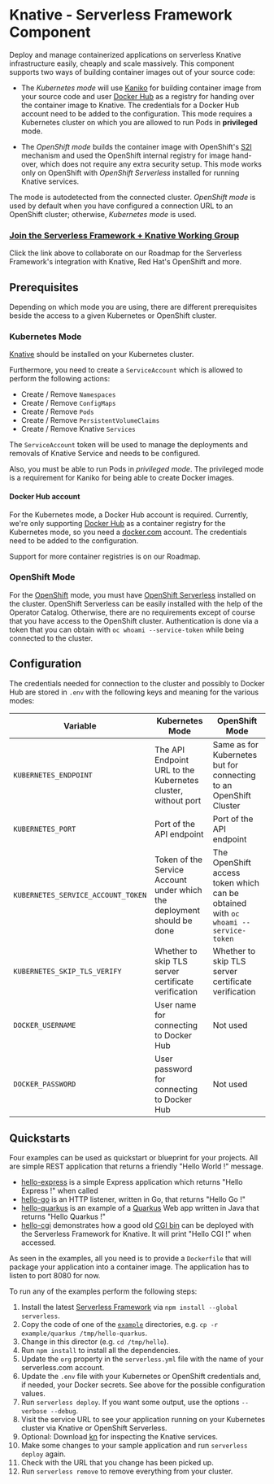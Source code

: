 # Knative - Serverless Framework Component

Deploy and manage containerized applications on serverless Knative infrastructure easily, cheaply and scale massively.
This component supports two ways of building container images out of your source code:

* The _Kubernetes mode_ will use [Kaniko](https://github.com/GoogleContainerTools/kaniko) for building container image from your source code and user [Docker Hub](https://hub.docker.com) as a registry for handing over the container image to Knative. The credentials for a Docker Hub account need to be added to the configuration. This mode requires a Kubernetes cluster on which you are allowed to run Pods in **privileged** mode.

* The _OpenShift mode_ builds the container image with OpenShift's [S2I](https://docs.openshift.com/container-platform/4.4/openshift_images/create-images.html) mechanism and used the OpenShift internal registry for image hand-over, which does not require any extra security setup. This mode works only on OpenShift with _OpenShift Serverless_ installed for running Knative services. 

The mode is autodetected from the connected cluster.  _OpenShift mode_ is used by default when you have configured a connection URL to an OpenShift cluster; otherwise, _Kubernetes mode_ is used.

### [Join the Serverless Framework + Knative Working Group](https://www.serverless-knative.com)

Click the link above to collaborate on our Roadmap for the Serverless Framework's integration with Knative, Red Hat's OpenShift and more.

## Prerequisites

Depending on which mode you are using, there are different prerequisites beside the access to a given Kubernetes or OpenShift cluster.

### Kubernetes Mode

[Knative](https://knative.dev) should be installed on your Kubernetes cluster.

Furthermore, you need to create a `ServiceAccount` which is allowed to perform the following actions:

- Create / Remove `Namespaces`
- Create / Remove `ConfigMaps`
- Create / Remove `Pods`
- Create / Remove `PersistentVolumeClaims`
- Create / Remove Knative `Services`

The `ServiceAccount` token will be used to manage the deployments and removals of Knative Service and needs to be configured.

Also, you must be able to run Pods in _privileged mode_. The privileged mode is a requirement for Kaniko for being able to create Docker images.

#### Docker Hub account

For the Kubernetes mode, a Docker Hub account is required.
Currently, we're only supporting [Docker Hub](https://hub.docker.com) as a container registry for the Kubernetes mode, so you need a [docker.com](https://docker.com) account.
The credentials need to be added to the configuration.

Support for more container registries is on our Roadmap.

### OpenShift Mode

For the [OpenShift](https://www.openshift.com/) mode, you must have [OpenShift Serverless](https://www.openshift.com/learn/topics/serverless) installed on the cluster. 
OpenShift Serverless can be easily installed with the help of the Operator Catalog. 
Otherwise, there are no requirements except of course that you have access to the OpenShift cluster.
Authentication is done via a token that you can obtain with `oc whoami --service-token` while being connected to the cluster.  

## Configuration

The credentials needed for connection to the cluster and possibly to Docker Hub are stored in `.env` with the following keys and meaning for the various modes:

| Variable | Kubernetes Mode | OpenShift Mode |
| -------- | -------- | -------- |
| `KUBERNETES_ENDPOINT`   | The API Endpoint URL to the Kubernetes cluster, without port   | Same as for Kubernetes but for connecting to an OpenShift Cluster   |
| `KUBERNETES_PORT`   | Port of the API endpoint   | Port of the API endpoint   |
| `KUBERNETES_SERVICE_ACCOUNT_TOKEN`   | Token of the Service Account under which the deployment should be done   | The OpenShift access token which can be obtained with `oc whoami --service-token`   |
| `KUBERNETES_SKIP_TLS_VERIFY`   | Whether to skip TLS server certificate verification  | Whether to skip TLS server certificate verification  |
| `DOCKER_USERNAME`   | User name for connecting to Docker Hub   | Not used   |
| `DOCKER_PASSWORD`   | User password for connecting to Docker Hub  | Not used   |

## Quickstarts

Four examples can be used as quickstart or blueprint for your projects. 
All are simple REST application that returns a friendly "Hello World !" message.

* [hello-express](examples/express) is a simple Express application which returns "Hello Express !" when called
* [hello-go](examples/go) is an HTTP listener, written in Go, that returns "Hello Go !"
* [hello-quarkus](examples/quarkus) is an example of a [Quarkus](https://quarkus.io) Web app written in Java that returns "Hello Quarkus !"
* [hello-cgi](examples/cgi) demonstrates how a good old [CGI bin](https://en.wikipedia.org/wiki/Common_Gateway_Interface) can be deployed with the Serverless Framework for Knative. It will print "Hello CGI !" when accessed.

As seen in the examples, all you need is to provide a `Dockerfile` that will package your application into a container image. 
The application has to listen to port 8080 for now.

<a id="run"></a>To run any of the examples perform the following steps: 

1. Install the latest [Serverless Framework](https://github.com/serverless/serverless) via `npm install --global serverless`.
1. Copy the code of one of the [`example`](examples/express) directories, e.g. `cp -r example/quarkus /tmp/hello-quarkus`.
1. Change in this director (e.g. `cd /tmp/hello`).
1. Run `npm install` to install all the dependencies.
1. Update the `org` property in the `serverless.yml` file with the name of your serverless.com account.
1. Update the `.env` file with your Kubernetes or OpenShift credentials and, if needed, your Docker secrets. See above for the possible configuration values.
1. Run `serverless deploy`. If you want some output, use the options `--verbose --debug`.
1. Visit the service URL to see your application running on your Kubernetes cluster via Knative or OpenShift Serverless.
1. Optional: Download [kn](https://github.com/knative/client/releases) for inspecting the Knative services.
1. Make some changes to your sample application and run `serverless deploy` again.
1. Check with the URL that you change has been picked up.
1. Run `serverless remove` to remove everything from your cluster.
